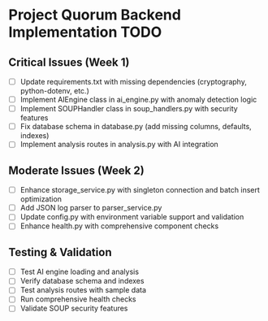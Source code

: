 # Project Quorum Backend Implementation TODO

## Critical Issues (Week 1)
- [ ] Update requirements.txt with missing dependencies (cryptography, python-dotenv, etc.)
- [ ] Implement AIEngine class in ai_engine.py with anomaly detection logic
- [ ] Implement SOUPHandler class in soup_handlers.py with security features
- [ ] Fix database schema in database.py (add missing columns, defaults, indexes)
- [ ] Implement analysis routes in analysis.py with AI integration

## Moderate Issues (Week 2)
- [ ] Enhance storage_service.py with singleton connection and batch insert optimization
- [ ] Add JSON log parser to parser_service.py
- [ ] Update config.py with environment variable support and validation
- [ ] Enhance health.py with comprehensive component checks

## Testing & Validation
- [ ] Test AI engine loading and analysis
- [ ] Verify database schema and indexes
- [ ] Test analysis routes with sample data
- [ ] Run comprehensive health checks
- [ ] Validate SOUP security features
